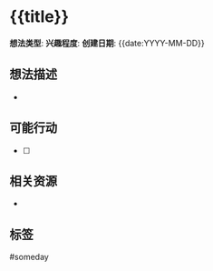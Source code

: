 # {{title}}

**想法类型**: 
**兴趣程度**: 
**创建日期**: {{date:YYYY-MM-DD}}

## 想法描述
- 

## 可能行动
- [ ] 

## 相关资源
- 

## 标签
#someday
